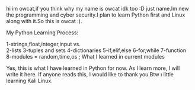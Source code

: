 hi im owcat,if you think why my name is owcat idk too :D just name.Im new the programming and cyber security.I plan to learn Python first and Linux along with it.So this is owcat :).

My Python Learning Process:                                                                                                                                          
                                
1-strings,float,integer,input vs.      
2-lists
3-tuples and sets
4-dictionaries
5-if,elif,else
6-for,while
7-function
8-modules = random,time,os ; What I learned in current modules

Yes, this is what I have learned in Python for now. As I learn more, I will write it here. If anyone reads this, I would like to thank you.Btw ı little learning Kali Linux.
